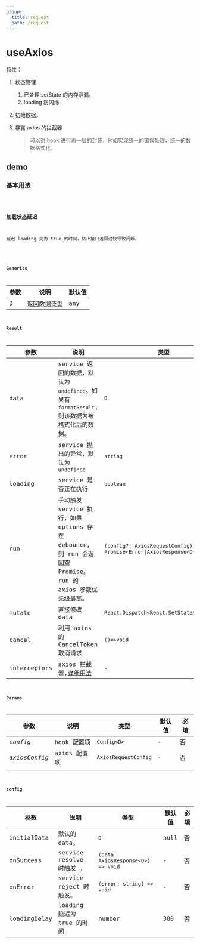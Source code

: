 ```yaml
---
group:
  title: request
  path: /request
---
```


# useAxios

特性：

1. 状态管理
   1. 已处理 setState 的内存泄漏。
   2. loading 防闪烁
2. 初始数据。

3. 暴露 axios 的拦截器

   > 可以对 hook 进行再一层的封装，例如实现统一的错误处理，统一的数据格式化。

## demo

### 基本用法

<code src="./Demo/index.tsx"/>

### 加载状态延迟

延迟 loading 变为 true 的时间，防止接口返回过快导致闪烁。

<code src="./Demo/LoadingDelay.tsx"/>

### Generics

| 参数 | 说明         | 默认值 |
| ---- | ------------ | ------ |
| D    | 返回数据泛型 | any    |

### Result

| 参数         | 说明                                                                                                      | 类型                                                                |
| ------------ | --------------------------------------------------------------------------------------------------------- | ------------------------------------------------------------------- |
| data         | service 返回的数据，默认为 `undefined`。如果有 `formatResult`, 则该数据为被格式化后的数据。               | `D`                                                                 |
| error        | service 抛出的异常，默认为 `undefined`                                                                    | `string`                                                            |
| loading      | service 是否正在执行                                                                                      | `boolean`                                                           |
| run          | 手动触发 service 执行，如果 options 存在 debounce，则 run 会返回空 Promise。run 的 axios 参数优先级最高。 | `(config?: AxiosRequestConfig) => Promise<Error\|AxiosResponse<D>>` |
| mutate       | 直接修改 data                                                                                             | `React.Dispatch<React.SetStateAction<D>>`                           |
| cancel       | 利用 axios 的 CancelToken 取消请求                                                                        | `()=>void`                                                          |
| interceptors | axios 拦截器,[详细用法](https://github.com/axios/axios#interceptors)                                      | -                                                                   |

### Params

| 参数          | 说明         | 类型                 | 默认值 | 必填 |
| ------------- | ------------ | -------------------- | ------ | ---- |
| _config_      | hook 配置项  | `Config<D>`          | -      | 否   |
| _axiosConfig_ | axios 配置项 | `AxiosRequestConfig` | -      | 否   |
|               |              |                      |        |      |

### config

| 参数         | 说明                       | 类型                               | 默认值 | 必填 |
| ------------ | -------------------------- | ---------------------------------- | ------ | ---- |
| initialData  | 默认的 data。              | `D`                                | null   | 否   |
| onSuccess    | service resolve 时触发 。  | `(data: AxiosResponse<D>) => void` | -      | 否   |
| onError      | service reject 时触发。    | `(error: string) => void`          | -      | 否   |
| loadingDelay | loading 延迟为 true 的时间 | number                             | 300    | 否   |
